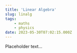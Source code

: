 ```yaml
---
title: 'Linear Algebra'
slug: linalg
tags: 
    - maths
    - physics
date: 2023-05-30T07:02:15.000Z
---
```

Placeholder text...
